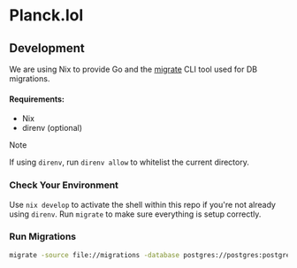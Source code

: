 # Planck.lol

## Development

We are using Nix to provide Go and the [migrate](github.com/golang-migrate/migrate) CLI tool used for DB migrations.

#### Requirements:
- Nix
- direnv (optional)

>[!NOTE]
>
>If using `direnv`, run `direnv allow` to whitelist the current directory.

### Check Your Environment

Use `nix develop` to activate the shell within this repo if you're not already using `direnv`. Run `migrate` to make
sure everything is setup correctly.

### Run Migrations

```sh
migrate -source file://migrations -database postgres://postgres:postgres@localhost:5432/postgres\?sslmode=disable -verbose up
```
